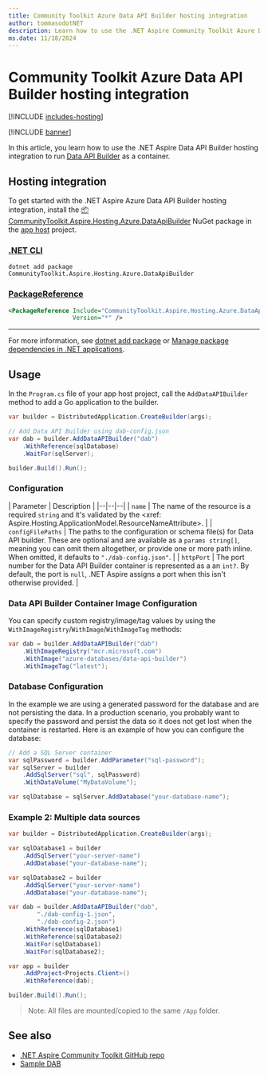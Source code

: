 ```yaml
---
title: Community Toolkit Azure Data API Builder hosting integration
author: tommasodotNET
description: Learn how to use the .NET Aspire Community Toolkit Azure Data API Builder hosting integration to host DAB as a container.
ms.date: 11/18/2024
---
```


# Community Toolkit Azure Data API Builder hosting integration

[!INCLUDE [includes-hosting](../includes/includes-hosting.md)]

[!INCLUDE [banner](includes/banner.md)]

In this article, you learn how to use the .NET Aspire Data API Builder hosting integration to run [Data API Builder](https://learn.microsoft.com/azure/data-api-builder/overview) as a container.

## Hosting integration

To get started with the .NET Aspire Azure Data API Builder hosting integration, install the [📦 CommunityToolkit.Aspire.Hosting.Azure.DataApiBuilder](https://nuget.org/packages/CommunityToolkit.Aspire.Hosting.Azure.DataApiBuilder) NuGet package in the [app host](xref:dotnet/aspire/app-host) project.

### [.NET CLI](#tab/dotnet-cli)

```dotnetcli
dotnet add package CommunityToolkit.Aspire.Hosting.Azure.DataApiBuilder
```

### [PackageReference](#tab/package-reference)

```xml
<PackageReference Include="CommunityToolkit.Aspire.Hosting.Azure.DataApiBuilder"
                  Version="*" />
```

---

For more information, see [dotnet add package](/dotnet/core/tools/dotnet-add-package) or [Manage package dependencies in .NET applications](/dotnet/core/tools/dependencies).

## Usage

In the `Program.cs` file of your app host project, call the `AddDataAPIBuilder` method to add a Go application to the builder.

```csharp
var builder = DistributedApplication.CreateBuilder(args);

// Add Data API Builder using dab-config.json 
var dab = builder.AddDataAPIBuilder("dab")
    .WithReference(sqlDatabase)
    .WaitFor(sqlServer);

builder.Build().Run();
```

### Configuration

| Parameter | Description |
|--|--|--|
| `name` | The name of the resource is a required `string` and it's validated by the <xref: Aspire.Hosting.ApplicationModel.ResourceNameAttribute>. |
| `configFilePaths` | The paths to the configuration or schema file(s) for Data API builder. These are optional and are available as a `params string[]`, meaning you can omit them altogether, or provide one or more path inline. When omitted, it defaults to `"./dab-config.json"`. |
| `httpPort` | The port number for the Data API Builder container is represented as a an `int?`. By default, the port is `null`, .NET Aspire assigns a port when this isn't otherwise provided. |

### Data API Builder Container Image Configuration

You can specify custom registry/image/tag values by using the `WithImageRegistry`/`WithImage`/`WithImageTag` methods:

```csharp
var dab = builder.AddDataAPIBuilder("dab")
    .WithImageRegistry("mcr.microsoft.com")
    .WithImage("azure-databases/data-api-builder")
    .WithImageTag("latest");
```

### Database Configuration

In the example we are using a generated password for the database and are not persisting the data. In a production scenario, you probably want to specify the password and persist the data so it does not get lost when the container is restarted.
Here is an example of how you can configure the database:

```csharp
// Add a SQL Server container
var sqlPassword = builder.AddParameter("sql-password");
var sqlServer = builder
    .AddSqlServer("sql", sqlPassword)
    .WithDataVolume("MyDataVolume");

var sqlDatabase = sqlServer.AddDatabase("your-database-name");
```

### Example 2: Multiple data sources

```csharp
var builder = DistributedApplication.CreateBuilder(args);

var sqlDatabase1 = builder
    .AddSqlServer("your-server-name")
    .AddDatabase("your-database-name");

var sqlDatabase2 = builder
    .AddSqlServer("your-server-name")
    .AddDatabase("your-database-name");

var dab = builder.AddDataAPIBuilder("dab", 
        "./dab-config-1.json", 
        "./dab-config-2.json")
    .WithReference(sqlDatabase1)
    .WithReference(sqlDatabase2)
    .WaitFor(sqlDatabase1)
    .WaitFor(sqlDatabase2);

var app = builder
    .AddProject<Projects.Client>()
    .WithReference(dab);

builder.Build().Run();
```

> Note: All files are mounted/copied to the same `/App` folder.

## See also

- [.NET Aspire Community Toolkit GitHub repo](https://github.com/CommunityToolkit/Aspire)
- [Sample DAB](https://github.com/CommunityToolkit/Aspire/tree/main/examples/data-api-builder)
